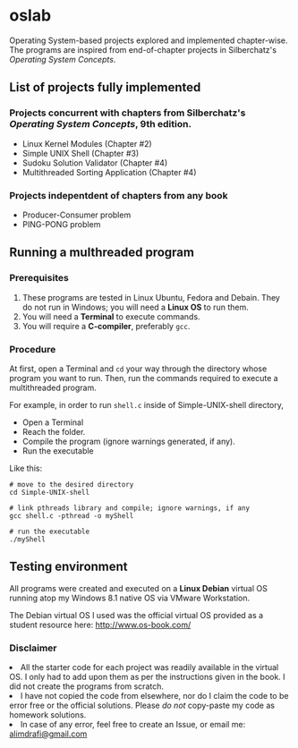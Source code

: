# oslab
Operating System-based projects explored and implemented chapter-wise. 
The programs are inspired from end-of-chapter projects in Silberchatz's _Operating System Concepts_.

## List of projects fully implemented

### Projects concurrent with chapters from Silberchatz's _Operating System Concepts_, 9th edition.
<ul>
	<li> Linux Kernel Modules (Chapter #2)
	<li> Simple UNIX Shell (Chapter #3)
	<li> Sudoku Solution Validator (Chapter #4)
	<li> Multithreaded Sorting Application (Chapter #4)
</ul>
  
### Projects indepentdent of chapters from any book
<ul>
	<li> Producer-Consumer problem
	<li> PING-PONG problem
</ul>

## Running a multhreaded program

### Prerequisites
1. These programs are tested in Linux Ubuntu, Fedora and Debain. They do not run in Windows; you will need a **Linux OS** to run them.
2. You will need a **Terminal** to execute commands.
3. You will require a **C-compiler**, preferably `gcc`.

### Procedure
At first, open a Terminal and `cd` your way through the directory whose program you want to run. Then, run the commands required to execute a multithreaded program.

For example, in order to run `shell.c` inside of Simple-UNIX-shell directory,
<ul>
	<li> Open a Terminal
	<li> Reach the folder.
	<li> Compile the program (ignore warnings generated, if any).
	<li> Run the executable
</ul>
Like this:

	# move to the desired directory
	cd Simple-UNIX-shell

	# link pthreads library and compile; ignore warnings, if any
	gcc shell.c -pthread -o myShell 

	# run the executable
	./myShell

## Testing environment
All programs were created and executed on a **Linux Debian** virtual OS running atop my Windows 8.1 native OS via VMware Workstation.

The Debian virtual OS I used was the official virtual OS provided as a student resource here: http://www.os-book.com/ 

### Disclaimer
<li> All the starter code for each project was readily available in the virtual OS. I only had to add upon them as per the instructions given in the book. I did not create the programs from scratch.
<li> I have not copied the code from elsewhere, nor do I claim the code to be error free or the official solutions. 
Please <em>do not</em> copy-paste my code as homework solutions.
<li> In case of any error, feel free to create an Issue, or email me: <a href="mailto:alimdrafi@gmail.com" target="_blank"> alimdrafi@gmail.com </a>
